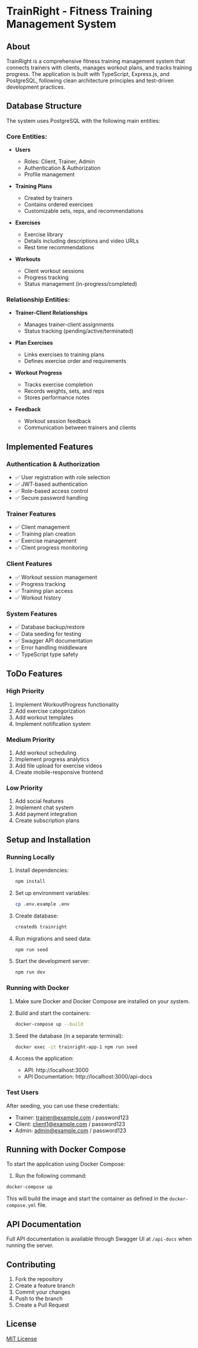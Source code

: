 # TrainRight - Fitness Training Management System

## About
TrainRight is a comprehensive fitness training management system that connects trainers with clients, manages workout plans, and tracks training progress. The application is built with TypeScript, Express.js, and PostgreSQL, following clean architecture principles and test-driven development practices.

## Database Structure
The system uses PostgreSQL with the following main entities:

### Core Entities:
- **Users**
  - Roles: Client, Trainer, Admin
  - Authentication & Authorization
  - Profile management

- **Training Plans**
  - Created by trainers
  - Contains ordered exercises
  - Customizable sets, reps, and recommendations

- **Exercises**
  - Exercise library
  - Details including descriptions and video URLs
  - Rest time recommendations

- **Workouts**
  - Client workout sessions
  - Progress tracking
  - Status management (in-progress/completed)

### Relationship Entities:
- **Trainer-Client Relationships**
  - Manages trainer-client assignments
  - Status tracking (pending/active/terminated)

- **Plan Exercises**
  - Links exercises to training plans
  - Defines exercise order and requirements

- **Workout Progress**
  - Tracks exercise completion
  - Records weights, sets, and reps
  - Stores performance notes

- **Feedback**
  - Workout session feedback
  - Communication between trainers and clients

## Implemented Features

### Authentication & Authorization
- ✅ User registration with role selection
- ✅ JWT-based authentication
- ✅ Role-based access control
- ✅ Secure password handling

### Trainer Features
- ✅ Client management
- ✅ Training plan creation
- ✅ Exercise management
- ✅ Client progress monitoring

### Client Features
- ✅ Workout session management
- ✅ Progress tracking
- ✅ Training plan access
- ✅ Workout history

### System Features
- ✅ Database backup/restore
- ✅ Data seeding for testing
- ✅ Swagger API documentation
- ✅ Error handling middleware
- ✅ TypeScript type safety

## ToDo Features

### High Priority
1. Implement WorkoutProgress functionality
2. Add exercise categorization
3. Add workout templates
4. Implement notification system

### Medium Priority
1. Add workout scheduling
2. Implement progress analytics
3. Add file upload for exercise videos
4. Create mobile-responsive frontend

### Low Priority
1. Add social features
2. Implement chat system
3. Add payment integration
4. Create subscription plans

## Setup and Installation

### Running Locally
1. Install dependencies: 
   ```bash
   npm install
   ```

2. Set up environment variables:
   ```bash
   cp .env.example .env
   ```

3. Create database:
   ```bash
   createdb trainright
   ```

4. Run migrations and seed data:
   ```bash
   npm run seed
   ```

5. Start the development server:
   ```bash
   npm run dev
   ```

### Running with Docker

1. Make sure Docker and Docker Compose are installed on your system.

2. Build and start the containers:
   ```bash
   docker-compose up --build
   ```

3. Seed the database (in a separate terminal):
   ```bash
   docker exec -it trainright-app-1 npm run seed
   ```

4. Access the application:
   - API: http://localhost:3000
   - API Documentation: http://localhost:3000/api-docs

### Test Users
After seeding, you can use these credentials:
- Trainer: trainer@example.com / password123
- Client: client1@example.com / password123
- Admin: admin@example.com / password123

## Running with Docker Compose

To start the application using Docker Compose:

1. Run the following command:
  ```bash
  docker-compose up
  ```

This will build the image and start the container as defined in the `docker-compose.yml` file.

## API Documentation
Full API documentation is available through Swagger UI at `/api-docs` when running the server.

## Contributing
1. Fork the repository
2. Create a feature branch
3. Commit your changes
4. Push to the branch
5. Create a Pull Request

## License
[MIT License](LICENSE)

